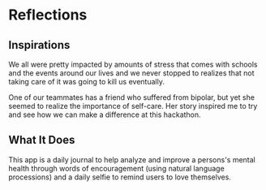 Reflections
===========

## Inspirations
We all were pretty impacted by amounts of stress that comes with schools and the events around our lives and we never stopped to realizes that not taking care of it was going to kill us eventually.

One of our teammates has a friend who suffered from bipolar, but yet she seemed to realize the importance of self-care. Her story inspired me to try and see how we can make a difference at this hackathon.

## What It Does
This app is a daily journal to help analyze and improve a persons's mental health through words of encouragement (using natural language processions) and a daily selfie to remind users to love themselves.
